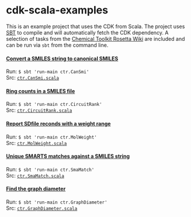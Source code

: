 cdk-scala-examples
==================

This is an example project that uses the CDK from Scala. The project uses [SBT](http://www.scala-sbt.org/) 
to compile and will automatically fetch the CDK dependency. A selection of tasks
from the [Chemical Toolkit Rosetta Wiki](http://ctr.wikia.com/) are included and can be run via `sbt` from the command line.


#### [Convert a SMILES string to canonical SMILES](http://ctr.wikia.com/wiki/Convert_a_SMILES_string_to_canonical_SMILES) 
Run: `$ sbt 'run-main ctr.CanSmi'` <br />
Src: [`ctr.CanSmi.scala`](https://github.com/cdk/cdk-scala-examples/tree/master/src/main/scala/ctr/CanSmi.scala)

#### [Ring counts in a SMILES file](http://ctr.wikia.com/wiki/Ring_counts_in_a_SMILES_file) 
Run: `$ sbt 'run-main ctr.CircuitRank'` <br />
Src: [`ctr.CircuitRank.scala`](https://github.com/cdk/cdk-scala-examples/tree/master/src/main/scala/ctr/CircuitRank.scala)

#### [Report SDfile reconds with a weight range](http://ctr.wikia.com/wiki/Report_how_many_SD_file_records_are_within_a_certain_molecular_weight_range) 
Run: `$ sbt 'run-main ctr.MolWeight'` <br />
Src: [`ctr.MolWeight.scala`](https://github.com/cdk/cdk-scala-examples/tree/master/src/main/scala/ctr/MolWeight.scala)

#### [Unique SMARTS matches against a SMILES string](http://ctr.wikia.com/wiki/Unique_SMARTS_matches_against_a_SMILES_string) 
Run: `$ sbt 'run-main ctr.SmaMatch'` <br />
Src: [`ctr.SmaMatch.scala`](https://github.com/cdk/cdk-scala-examples/tree/master/src/main/scala/ctr/SmaMatch.scala)

#### [Find the graph diameter](http://ctr.wikia.com/wiki/Find_the_graph_diameter) 
Run: `$ sbt 'run-main ctr.GraphDiameter'` <br />
Src: [`ctr.GraphDiameter.scala`](https://github.com/cdk/cdk-scala-examples/tree/master/src/main/scala/ctr/GraphDiameter.scala)


